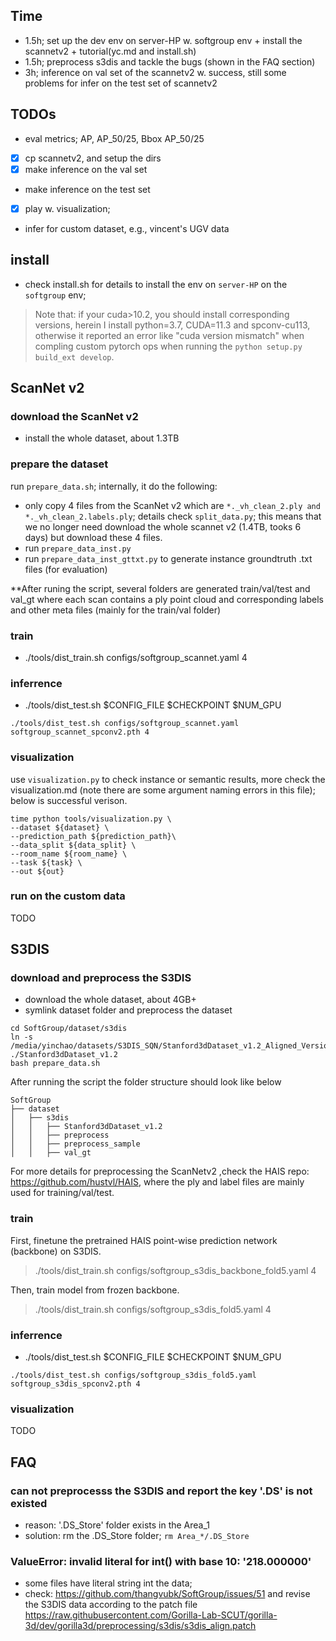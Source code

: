 ## Time

- 1.5h; set up the dev env on server-HP w. softgroup env + install the scannetv2 + tutorial(yc.md and install.sh)
- 1.5h; preprocess s3dis and tackle the bugs (shown in the FAQ section)
- 3h; inference on val set of the scannetv2 w. success, still some problems for infer on the test set of scannetv2

## TODOs

- eval metrics; AP, AP_50/25, Bbox AP_50/25
- [x] cp scannetv2, and setup the dirs
- [x] make inference on the val set
- make inference on the test set
- [x] play w. visualization;
- infer for custom dataset, e.g., vincent's UGV data

## install

- check install.sh for details to install the env on `server-HP` on the `softgroup` env; 
>Note that: if your cuda>10.2, you should install corresponding versions, herein I install python=3.7, CUDA=11.3 and spconv-cu113, otherwise it reported an error like "cuda version mismatch" when compling custom pytorch ops when running the `python setup.py build_ext develop`.


## ScanNet v2
### download the ScanNet v2

- install the whole dataset, about 1.3TB

### prepare the dataset

run `prepare_data.sh`; internally, it do the following:
- only copy 4 files from the ScanNet v2 which are `*._vh_clean_2.ply and *._vh_clean_2.labels.ply`; details check `split_data.py`; this means that we no longer need download the whole scannet v2 (1.4TB, tooks 6 days) but download these 4 files. 
- run `prepare_data_inst.py`
- run `prepare_data_inst_gttxt.py` to generate instance groundtruth .txt files (for evaluation)

**After runing the script, several folders are generated train/val/test and val_gt where each scan contains a ply point cloud and corresponding labels and other meta files (mainly for the train/val folder)

### train

- ./tools/dist_train.sh configs/softgroup_scannet.yaml 4


### inferrence

- ./tools/dist_test.sh $CONFIG_FILE $CHECKPOINT $NUM_GPU
```
./tools/dist_test.sh configs/softgroup_scannet.yaml softgroup_scannet_spconv2.pth 4
```


### visualization

use `visualization.py` to check instance or semantic results, more check the visualization.md (note there are some argument naming errors in this file); below is successful verison.

```
time python tools/visualization.py \
--dataset ${dataset} \
--prediction_path ${prediction_path}\
--data_split ${data_split} \
--room_name ${room_name} \
--task ${task} \
--out ${out}
```


### run on the custom data

TODO


## S3DIS
### download and preprocess the S3DIS

- download the whole dataset, about 4GB+
- symlink dataset folder and preprocess the dataset
```
cd SoftGroup/dataset/s3dis
ln -s /media/yinchao/datasets/S3DIS_SQN/Stanford3dDataset_v1.2_Aligned_Version ./Stanford3dDataset_v1.2
bash prepare_data.sh
```

After running the script the folder structure should look like below
```
SoftGroup
├── dataset
│   ├── s3dis
│   │   ├── Stanford3dDataset_v1.2
│   │   ├── preprocess
│   │   ├── preprocess_sample
│   │   ├── val_gt
```

For more details for preprocessing the ScanNetv2 ,check the HAIS repo: https://github.com/hustvl/HAIS, where the ply and label files are mainly used for training/val/test.

### train

First, finetune the pretrained HAIS point-wise prediction network (backbone) on S3DIS.

>./tools/dist_train.sh configs/softgroup_s3dis_backbone_fold5.yaml 4


Then, train model from frozen backbone.

>./tools/dist_train.sh configs/softgroup_s3dis_fold5.yaml 4



### inferrence

- ./tools/dist_test.sh $CONFIG_FILE $CHECKPOINT $NUM_GPU
```
./tools/dist_test.sh configs/softgroup_s3dis_fold5.yaml softgroup_s3dis_spconv2.pth 4
```


### visualization

TODO


## FAQ

### can not preprocesss the S3DIS and report the key '.DS' is not existed

- reason: '.DS_Store' folder exists in the Area_1
- solution: rm the .DS_Store folder; `rm Area_*/.DS_Store`


### ValueError: invalid literal for int() with base 10: '218.000000'

- some files have literal string int the data;
- check: https://github.com/thangvubk/SoftGroup/issues/51 and revise the S3DIS data according to the patch file https://raw.githubusercontent.com/Gorilla-Lab-SCUT/gorilla-3d/dev/gorilla3d/preprocessing/s3dis/s3dis_align.patch